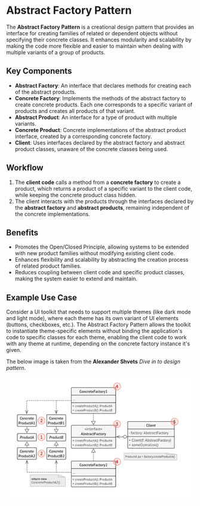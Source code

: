 # Abstract Factory Pattern

The **Abstract Factory Pattern** is a creational design pattern that provides an interface for creating families of related or dependent objects without specifying their concrete classes. It enhances modularity and scalability by making the code more flexible and easier to maintain when dealing with multiple variants of a group of products.

## Key Components

- **Abstract Factory**: An interface that declares methods for creating each of the abstract products.
- **Concrete Factory**: Implements the methods of the abstract factory to create concrete products. Each one corresponds to a specific variant of products and creates all products of that variant.
- **Abstract Product**: An interface for a type of product with multiple variants.
- **Concrete Product**: Concrete implementations of the abstract product interface, created by a corresponding concrete factory.
- **Client**: Uses interfaces declared by the abstract factory and abstract product classes, unaware of the concrete classes being used.

## Workflow

1. The **client code** calls a method from a **concrete factory** to create a product, which returns a product of a specific variant to the client code, while keeping the concrete product class hidden.
2. The client interacts with the products through the interfaces declared by the **abstract factory** and **abstract products**, remaining independent of the concrete implementations.

## Benefits

- Promotes the Open/Closed Principle, allowing systems to be extended with new product families without modifying existing client code.
- Enhances flexibility and scalability by abstracting the creation process of related product families.
- Reduces coupling between client code and specific product classes, making the system easier to extend and maintain.

## Example Use Case

Consider a UI toolkit that needs to support multiple themes (like dark mode and light mode), where each theme has its own variant of UI elements (buttons, checkboxes, etc.). The Abstract Factory Pattern allows the toolkit to instantiate theme-specific elements without binding the application's code to specific classes for each theme, enabling the client code to work with any theme at runtime, depending on the concrete factory instance it's given.

The below image is taken from the **Alexander Shvets** *Dive in to design pattern*. 

![alt text](image.png)
